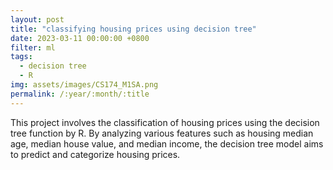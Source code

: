 ```yaml
---
layout: post
title: "classifying housing prices using decision tree"
date: 2023-03-11 00:00:00 +0800
filter: ml
tags:
  - decision tree
  - R
img: assets/images/CS174_M1SA.png
permalink: /:year/:month/:title
---
```

This project involves the classification of housing prices using the decision tree function by R. By analyzing various features such as housing median age, median house value, and median income, the decision tree model aims to predict and categorize housing prices.